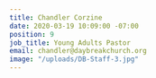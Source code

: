 ```yaml
---
title: Chandler Corzine
date: 2020-03-19 10:09:00 -07:00
position: 9
job_title: Young Adults Pastor
email: chandler@daybreakchurch.org
image: "/uploads/DB-Staff-3.jpg"
---
```


